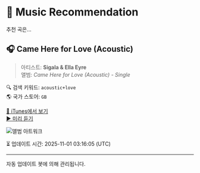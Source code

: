
# 🎵 Music Recommendation

추천 곡은...

## 🎧 Came Here for Love (Acoustic)  
> 아티스트: **Sigala & Ella Eyre**  
> 앨범: _Came Here for Love (Acoustic) - Single_  

🔍 검색 키워드: `acoustic+love`  
🌎 국가 스토어: `GB`

[🔗 iTunes에서 보기](https://music.apple.com/gb/album/came-here-for-love-acoustic/1260522528?i=1260522655&uo=4)  
[▶️ 미리 듣기](https://audio-ssl.itunes.apple.com/itunes-assets/AudioPreview125/v4/48/a9/9d/48a99da6-9ebf-8b70-278e-d3320b7a5851/mzaf_9576263914291674787.plus.aac.p.m4a)

![앨범 아트워크](https://is1-ssl.mzstatic.com/image/thumb/Music124/v4/a2/4d/20/a24d207d-2577-d022-33ae-d7ba40d9b9ae/886446636238.jpg/100x100bb.jpg)

⏳ 업데이트 시간: 2025-11-01 03:16:05 (UTC)

---
자동 업데이트 봇에 의해 관리됩니다.
